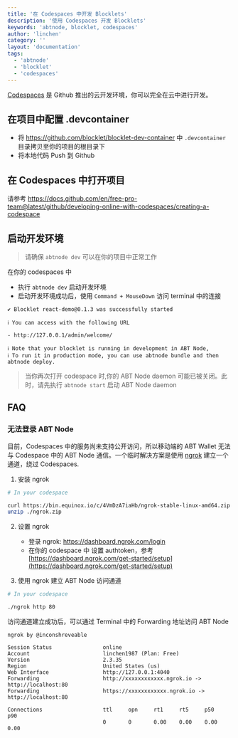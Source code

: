 ```yaml
---
title: '在 Codespaces 中开发 Blocklets'
description: '使用 Codespaces 开发 Blocklets'
keywords: 'abtnode, blocklet, codespaces'
author: 'linchen'
category: ''
layout: 'documentation'
tags:
  - 'abtnode'
  - 'blocklet'
  - 'codespaces'
---
```


[Codespaces](https://docs.github.com/en/free-pro-team@latest/github/developing-online-with-codespaces/about-codespaces) 是 Github 推出的云开发环境，你可以完全在云中进行开发。

## 在项目中配置 .devcontainer
- 将 https://github.com/blocklet/blocklet-dev-container 中 `.devcontainer` 目录拷贝至你的项目的根目录下
- 将本地代码 Push 到 Github

## 在 Codespaces 中打开项目
请参考 https://docs.github.com/en/free-pro-team@latest/github/developing-online-with-codespaces/creating-a-codespace

## 启动开发环境

> 请确保 `abtnode dev` 可以在你的项目中正常工作

在你的 codespaces 中

- 执行 `abtnode dev` 启动开发环境
- 启动开发环境成功后，使用 `Command + MouseDown` 访问 terminal 中的连接

```
✔ Blocklet react-demo@0.1.3 was successfully started

ℹ You can access with the following URL

- http://127.0.0.1/admin/welcome/

ℹ Note that your blocklet is running in development in ABT Node,
ℹ To run it in production mode, you can use abtnode bundle and then abtnode deploy.
```

> 当你再次打开 codespace 时,你的 ABT Node daemon 可能已被关闭。此时，请先执行 `abtnode start` 启动 ABT Node daemon

## FAQ

### 无法登录 ABT Node

目前，Codespaces 中的服务尚未支持公开访问，所以移动端的 ABT Wallet 无法与 Codespace 中的 ABT Node 通信。一个临时解决方案是使用 [ngrok](https://ngrok.com/) 建立一个通道，绕过 Codespaces.

1. 安装 ngrok

```bash
# In your codespace

curl https://bin.equinox.io/c/4VmDzA7iaHb/ngrok-stable-linux-amd64.zip -o ngrok.zip
unzip ./ngrok.zip
```

2. 设置 ngrok
    - 登录 ngrok: https://dashboard.ngrok.com/login
    - 在你的 codespace 中 设置 authtoken，参考 [https://dashboard.ngrok.com/get-started/setup](https://dashboard.ngrok.com/get-started/setup)

3. 使用 ngrok 建立 ABT Node 访问通道

```bash
# In your codespace

./ngrok http 80
```

访问通道建立成功后，可以通过 Terminal 中的 Forwarding 地址访问 ABT Node

```
ngrok by @inconshreveable

Session Status                online
Account                       linchen1987 (Plan: Free)                                                                                                                        
Version                       2.3.35
Region                        United States (us)
Web Interface                 http://127.0.0.1:4040
Forwarding                    http://xxxxxxxxxxxx.ngrok.io -> http://localhost:80
Forwarding                    https://xxxxxxxxxxxx.ngrok.io -> http://localhost:80

Connections                   ttl     opn     rt1     rt5     p50     p90
                              0       0       0.00    0.00    0.00    0.00 
```